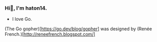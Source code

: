 ### Hi👋, I'm haton14.

- I love Go.

(The Go gopher)[https://go.dev/blog/gopher] was designed by (Renée French.)[http://reneefrench.blogspot.com/]

